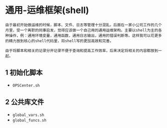 # 通用-运维框架(shell)
    由于最初开始做运维的时候，脚本、文件、日志等管理十分混乱。后面在一家小公司工作的几个月里，受一个离职的同事启发，觉得应该做一个自己用的通用运维架构。主要以shell为主的各种操作，例：通用环境变量，通用函数，通用日志输出，通用的错误判断等。这样我可以花更多的精力放到核心的shell代码里，将shell写的更加高效和完善。
    
    由于将脚本和相关的记录分开记录不便于查询和提高工作效率，后来决定将相关的内容都放到一起。

## 1 初始化脚本
- `OPSCenter.sh`

## 2 公共库文件
- `global_vars.sh`
- `global_funcs.sh`